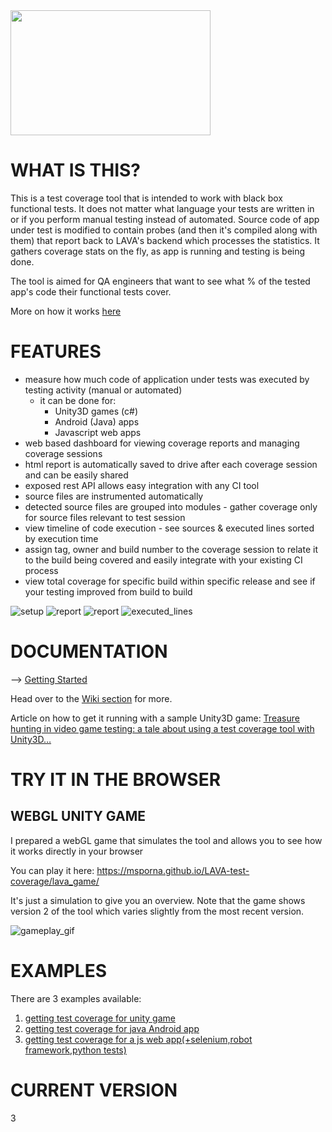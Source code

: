 <img src="https://github.com/msporna/LAVA-test-coverage/blob/master/docs/screenshots/readme/lava_logo2.-01.jpeg" data-canonical-src="https://github.com/msporna/LAVA-test-coverage/blob/master/docs/screenshots/readme/lava_logo2.-01.jpeg" width="320" height="200" />

# WHAT IS THIS?

This is a test coverage tool that is intended to work with black box functional tests. It does not matter what language your tests are written in or if you perform manual testing instead of automated. Source code of app under test is modified to contain probes (and then it's compiled along with them) that report back to LAVA's backend which processes the statistics. It gathers coverage stats on the fly, as app is running and testing is being done. 

The tool is aimed for QA engineers that want to see what % of the tested app's code their functional tests cover.

More on how it works [here](https://github.com/msporna/LAVA-test-coverage/wiki/How-it-works)

# FEATURES

- measure how much code of application under tests was executed by testing activity (manual or automated)
    - it can be done for: 
        - Unity3D games (c#)
        - Android (Java) apps
        - Javascript web apps
- web based dashboard for viewing coverage reports and managing coverage sessions
- html report is automatically saved to drive after each coverage session and can be easily shared
- exposed rest API allows easy integration with any CI tool
- source files are instrumented automatically
- detected source files are grouped into modules - gather coverage only for source files relevant to test session 
- view timeline of code execution - see sources & executed lines sorted by execution time
- assign tag, owner and build number to the coverage session to relate it to the build being covered and easily integrate with your existing CI process
- view total coverage for specific build within specific release and see if your testing improved from build to build



![setup](https://github.com/msporna/LAVA-test-coverage/blob/master/docs/screenshots/readme/client1.PNG)
![report](https://github.com/msporna/LAVA-test-coverage/blob/master/docs/screenshots/readme/report1.PNG)
![report](https://github.com/msporna/LAVA-test-coverage/blob/master/docs/screenshots/readme/report3.png)
![executed_lines](https://github.com/msporna/LAVA-test-coverage/blob/master/docs/screenshots/readme/preimprovement.gif)


# DOCUMENTATION

--> [Getting Started](https://github.com/msporna/LAVA-test-coverage/wiki/Initial-setup)

Head over to the [Wiki section](https://github.com/msporna/LAVA-test-coverage/wiki) for more.

Article on how to get it running with a sample Unity3D game:
[Treasure hunting in video game testing: a tale about using a test coverage tool with Unity3D…](https://medium.com/@michalsporna/treasure-hunting-in-video-game-testing-a-tale-about-using-a-test-coverage-tool-with-unity3d-80ca2e434b9a
)

# TRY IT IN THE BROWSER

## WEBGL UNITY GAME

I prepared a webGL game that simulates the tool and allows you to see how it works directly in your browser

You can play it here:
https://msporna.github.io/LAVA-test-coverage/lava_game/

It's just a simulation to give you an overview. Note that the game shows version 2 of the tool which varies slightly from the most recent version.

![gameplay_gif](https://github.com/msporna/LAVA-test-coverage/blob/master/docs/screenshots/lava_simulator_video.gif)

# EXAMPLES

There are 3 examples available:

1.  [getting test coverage for unity game](https://github.com/msporna/LAVA-test-coverage/wiki/Setup-for-Unity-game)
2. [getting test coverage for java Android app](https://github.com/msporna/LAVA-test-coverage/wiki/Setup-for-Android-app)
3.  [getting test coverage for a js web app(+selenium,robot framework,python tests)](https://github.com/msporna/LAVA-test-coverage/wiki/Setup-for-web-app)

# CURRENT VERSION
3
